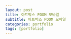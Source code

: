 ```yaml
---
layout: post
title: 아트박스 POOM 모바일
subtitle: 아트박스 POOM 모바일
categories: portfolio
tags: [portfolio]
---
```

